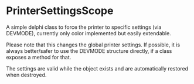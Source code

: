 # PrinterSettingsScope

A simple delphi class to force the printer to specific settings (via DEVMODE), currently only color implemented but easily extendable.

Please note that this changes the global printer settings. If possible, it is always better/safer to use the DEVMODE structure directly, if a class exposes a method for that.

The settings are valid while the object exists and are automatically restored when destroyed.

